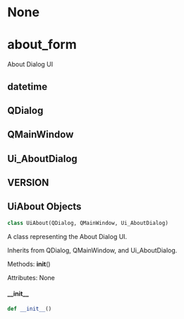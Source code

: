 # None

<a id="about_form"></a>

# about\_form

About Dialog UI

<a id="about_form.datetime"></a>

## datetime

<a id="about_form.QDialog"></a>

## QDialog

<a id="about_form.QMainWindow"></a>

## QMainWindow

<a id="about_form.Ui_AboutDialog"></a>

## Ui\_AboutDialog

<a id="about_form.VERSION"></a>

## VERSION

<a id="about_form.UiAbout"></a>

## UiAbout Objects

```python
class UiAbout(QDialog, QMainWindow, Ui_AboutDialog)
```

A class representing the About Dialog UI.

Inherits from QDialog, QMainWindow, and Ui_AboutDialog.

Methods:
    __init__()

Attributes:
    None

<a id="about_form.UiAbout.__init__"></a>

#### \_\_init\_\_

```python
def __init__()
```

